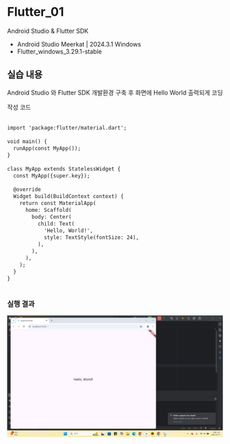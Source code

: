 # Flutter_01
Android Studio & Flutter SDK
- Android Studio Meerkat | 2024.3.1 Windows
- Flutter_windows_3.29.1-stable


## 실습 내용
Android Studio 와 Flutter SDK 개발환경 구축 후 화면에 Hello World 출력되게 코딩

작성 코드
<pre>
<code>
import 'package:flutter/material.dart';

void main() {
  runApp(const MyApp());
}

class MyApp extends StatelessWidget {
  const MyApp({super.key});

  @override
  Widget build(BuildContext context) {
    return const MaterialApp(
      home: Scaffold(
        body: Center(
          child: Text(
            'Hello, World!',
            style: TextStyle(fontSize: 24),
          ),
        ),
      ),
    );
  }
}
</code>
</pre>



### 실행 결과
![코드 실행 결과](./images/abcd.png)